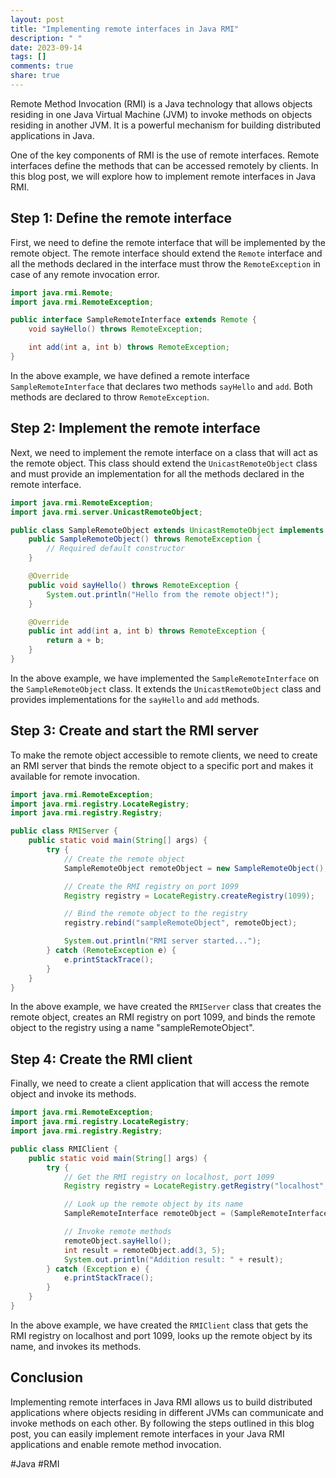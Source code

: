 ```yaml
---
layout: post
title: "Implementing remote interfaces in Java RMI"
description: " "
date: 2023-09-14
tags: []
comments: true
share: true
---
```


Remote Method Invocation (RMI) is a Java technology that allows objects residing in one Java Virtual Machine (JVM) to invoke methods on objects residing in another JVM. It is a powerful mechanism for building distributed applications in Java.

One of the key components of RMI is the use of remote interfaces. Remote interfaces define the methods that can be accessed remotely by clients. In this blog post, we will explore how to implement remote interfaces in Java RMI.

## Step 1: Define the remote interface

First, we need to define the remote interface that will be implemented by the remote object. The remote interface should extend the `Remote` interface and all the methods declared in the interface must throw the `RemoteException` in case of any remote invocation error.

```java
import java.rmi.Remote;
import java.rmi.RemoteException;

public interface SampleRemoteInterface extends Remote {
    void sayHello() throws RemoteException;

    int add(int a, int b) throws RemoteException;
}
```

In the above example, we have defined a remote interface `SampleRemoteInterface` that declares two methods `sayHello` and `add`. Both methods are declared to throw `RemoteException`.

## Step 2: Implement the remote interface

Next, we need to implement the remote interface on a class that will act as the remote object. This class should extend the `UnicastRemoteObject` class and must provide an implementation for all the methods declared in the remote interface.

```java
import java.rmi.RemoteException;
import java.rmi.server.UnicastRemoteObject;

public class SampleRemoteObject extends UnicastRemoteObject implements SampleRemoteInterface {
    public SampleRemoteObject() throws RemoteException {
        // Required default constructor
    }

    @Override
    public void sayHello() throws RemoteException {
        System.out.println("Hello from the remote object!");
    }

    @Override
    public int add(int a, int b) throws RemoteException {
        return a + b;
    }
}
```

In the above example, we have implemented the `SampleRemoteInterface` on the `SampleRemoteObject` class. It extends the `UnicastRemoteObject` class and provides implementations for the `sayHello` and `add` methods.

## Step 3: Create and start the RMI server

To make the remote object accessible to remote clients, we need to create an RMI server that binds the remote object to a specific port and makes it available for remote invocation.

```java
import java.rmi.RemoteException;
import java.rmi.registry.LocateRegistry;
import java.rmi.registry.Registry;

public class RMIServer {
    public static void main(String[] args) {
        try {
            // Create the remote object
            SampleRemoteObject remoteObject = new SampleRemoteObject();

            // Create the RMI registry on port 1099
            Registry registry = LocateRegistry.createRegistry(1099);

            // Bind the remote object to the registry
            registry.rebind("sampleRemoteObject", remoteObject);

            System.out.println("RMI server started...");
        } catch (RemoteException e) {
            e.printStackTrace();
        }
    }
}
```

In the above example, we have created the `RMIServer` class that creates the remote object, creates an RMI registry on port 1099, and binds the remote object to the registry using a name "sampleRemoteObject".

## Step 4: Create the RMI client

Finally, we need to create a client application that will access the remote object and invoke its methods.

```java
import java.rmi.RemoteException;
import java.rmi.registry.LocateRegistry;
import java.rmi.registry.Registry;

public class RMIClient {
    public static void main(String[] args) {
        try {
            // Get the RMI registry on localhost, port 1099
            Registry registry = LocateRegistry.getRegistry("localhost", 1099);

            // Look up the remote object by its name
            SampleRemoteInterface remoteObject = (SampleRemoteInterface) registry.lookup("sampleRemoteObject");

            // Invoke remote methods
            remoteObject.sayHello();
            int result = remoteObject.add(3, 5);
            System.out.println("Addition result: " + result);
        } catch (Exception e) {
            e.printStackTrace();
        }
    }
}
```

In the above example, we have created the `RMIClient` class that gets the RMI registry on localhost and port 1099, looks up the remote object by its name, and invokes its methods.

## Conclusion

Implementing remote interfaces in Java RMI allows us to build distributed applications where objects residing in different JVMs can communicate and invoke methods on each other. By following the steps outlined in this blog post, you can easily implement remote interfaces in your Java RMI applications and enable remote method invocation.

#Java #RMI